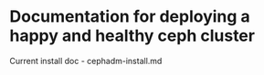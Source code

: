 # Documentation for deploying a happy and healthy ceph cluster

Current install doc - cephadm-install.md
